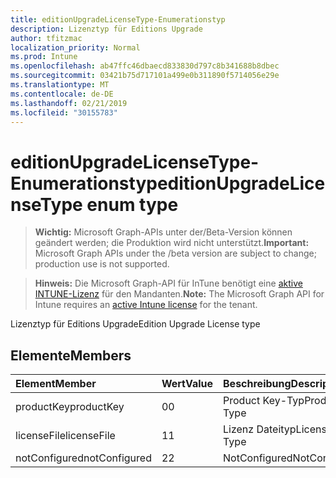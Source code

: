 ```yaml
---
title: editionUpgradeLicenseType-Enumerationstyp
description: Lizenztyp für Editions Upgrade
author: tfitzmac
localization_priority: Normal
ms.prod: Intune
ms.openlocfilehash: ab47ffc46dbaecd833830d797c8b341688b8dbec
ms.sourcegitcommit: 03421b75d717101a499e0b311890f5714056e29e
ms.translationtype: MT
ms.contentlocale: de-DE
ms.lasthandoff: 02/21/2019
ms.locfileid: "30155783"
---
```

# <a name="editionupgradelicensetype-enum-type"></a><span data-ttu-id="5f73b-103">editionUpgradeLicenseType-Enumerationstyp</span><span class="sxs-lookup"><span data-stu-id="5f73b-103">editionUpgradeLicenseType enum type</span></span>

> <span data-ttu-id="5f73b-104">**Wichtig:** Microsoft Graph-APIs unter der/Beta-Version können geändert werden; die Produktion wird nicht unterstützt.</span><span class="sxs-lookup"><span data-stu-id="5f73b-104">**Important:** Microsoft Graph APIs under the /beta version are subject to change; production use is not supported.</span></span>

> <span data-ttu-id="5f73b-105">**Hinweis:** Die Microsoft Graph-API für InTune benötigt eine [aktive INTUNE-Lizenz](https://go.microsoft.com/fwlink/?linkid=839381) für den Mandanten.</span><span class="sxs-lookup"><span data-stu-id="5f73b-105">**Note:** The Microsoft Graph API for Intune requires an [active Intune license](https://go.microsoft.com/fwlink/?linkid=839381) for the tenant.</span></span>

<span data-ttu-id="5f73b-106">Lizenztyp für Editions Upgrade</span><span class="sxs-lookup"><span data-stu-id="5f73b-106">Edition Upgrade License type</span></span>

## <a name="members"></a><span data-ttu-id="5f73b-107">Elemente</span><span class="sxs-lookup"><span data-stu-id="5f73b-107">Members</span></span>
|<span data-ttu-id="5f73b-108">Element</span><span class="sxs-lookup"><span data-stu-id="5f73b-108">Member</span></span>|<span data-ttu-id="5f73b-109">Wert</span><span class="sxs-lookup"><span data-stu-id="5f73b-109">Value</span></span>|<span data-ttu-id="5f73b-110">Beschreibung</span><span class="sxs-lookup"><span data-stu-id="5f73b-110">Description</span></span>|
|:---|:---|:---|
|<span data-ttu-id="5f73b-111">productKey</span><span class="sxs-lookup"><span data-stu-id="5f73b-111">productKey</span></span>|<span data-ttu-id="5f73b-112">0</span><span class="sxs-lookup"><span data-stu-id="5f73b-112">0</span></span>|<span data-ttu-id="5f73b-113">Product Key-Typ</span><span class="sxs-lookup"><span data-stu-id="5f73b-113">Product Key Type</span></span>|
|<span data-ttu-id="5f73b-114">licenseFile</span><span class="sxs-lookup"><span data-stu-id="5f73b-114">licenseFile</span></span>|<span data-ttu-id="5f73b-115">1</span><span class="sxs-lookup"><span data-stu-id="5f73b-115">1</span></span>|<span data-ttu-id="5f73b-116">Lizenz Dateityp</span><span class="sxs-lookup"><span data-stu-id="5f73b-116">License File Type</span></span>|
|<span data-ttu-id="5f73b-117">notConfigured</span><span class="sxs-lookup"><span data-stu-id="5f73b-117">notConfigured</span></span>|<span data-ttu-id="5f73b-118">2</span><span class="sxs-lookup"><span data-stu-id="5f73b-118">2</span></span>|<span data-ttu-id="5f73b-119">NotConfigured</span><span class="sxs-lookup"><span data-stu-id="5f73b-119">NotConfigured</span></span>|





